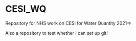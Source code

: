 # CESI_WQ
Repository for NHS work on CESI for Water Quantity 2021=>

Also a repository to test whether I can set up git!
